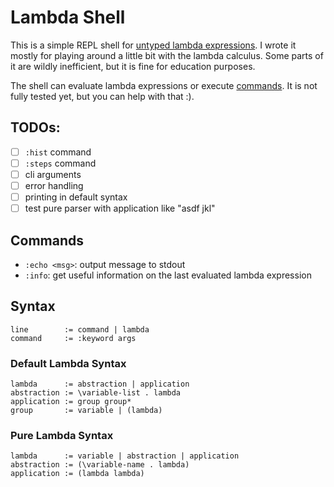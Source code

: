 # Lambda Shell
This is a simple REPL shell for [untyped lambda expressions](https://en.wikipedia.org/wiki/Lambda_calculus).
I wrote it mostly for playing around a little bit with the lambda calculus.
Some parts of it are wildly inefficient, but it is fine for education purposes.

The shell can evaluate lambda expressions or execute [commands](#commands).
It is not fully tested yet, but you can help with that :).

## TODOs:
* [ ] `:hist` command
* [ ] `:steps` command
* [ ] cli arguments
* [ ] error handling
* [ ] printing in default syntax
* [ ] test pure parser with application like "asdf jkl"

## Commands
* `:echo <msg>`: output message to stdout
* `:info`: get useful information on the last evaluated lambda expression

## Syntax
```
line        := command | lambda
command     := :keyword args
```

### Default Lambda Syntax
```
lambda      := abstraction | application
abstraction := \variable-list . lambda
application := group group*
group       := variable | (lambda)
```

### Pure Lambda Syntax
```
lambda      := variable | abstraction | application
abstraction := (\variable-name . lambda)
application := (lambda lambda)
```

